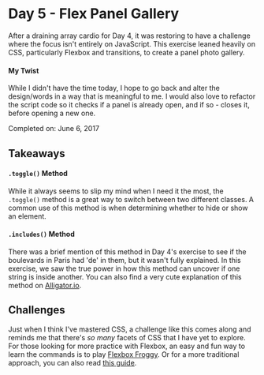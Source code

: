 # Day 5 - Flex Panel Gallery
After a draining array cardio for Day 4, it was restoring to have a challenge where the focus isn't entirely on JavaScript. This exercise leaned heavily on CSS, particularly Flexbox and transitions, to create a panel photo gallery.

#### My Twist
While I didn't have the time today, I hope to go back and alter the design/words in a way that is meaningful to me. I would also love to refactor the script code so it checks if a panel is already open, and if so - closes it, before opening a new one.

Completed on: June 6, 2017

## Takeaways

#### ```.toggle()``` Method
While it always seems to slip my mind when I need it the most, the ```.toggle()``` method is a great way to switch between two different classes. A common use of this method is when determining whether to hide or show an element.

#### ```.includes()``` Method
There was a brief mention of this method in Day 4's exercise to see if the boulevards in Paris had 'de' in them, but it wasn't fully explained. In this exercise, we saw the true power in how this method can uncover if one string is inside another. You can also find a very cute explanation of this method on [Alligator.io](https://alligator.io/js/includes-string-method/).

## Challenges
Just when I think I've mastered CSS, a challenge like this comes along and reminds me that there's _so many_ facets of CSS that I have yet to explore. For those looking for more practice with Flexbox, an easy and fun way to learn the commands is to play [Flexbox Froggy](https://flexboxfroggy.com/). Or for a more traditional approach, you can also read [this guide](https://css-tricks.com/snippets/css/a-guide-to-flexbox/).
